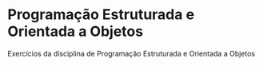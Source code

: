 # Programação Estruturada e Orientada a Objetos
Exercícios da disciplina de Programação Estruturada e Orientada a Objetos

